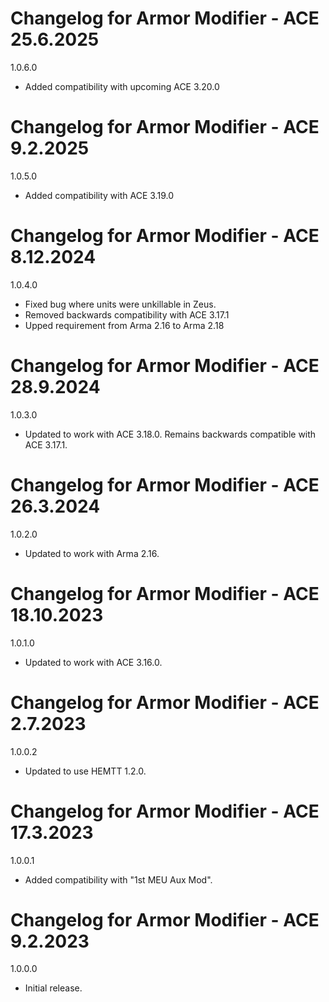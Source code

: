 # Changelog for Armor Modifier - ACE 25.6.2025

1.0.6.0
- Added compatibility with upcoming ACE 3.20.0

# Changelog for Armor Modifier - ACE 9.2.2025

1.0.5.0
- Added compatibility with ACE 3.19.0

# Changelog for Armor Modifier - ACE 8.12.2024

1.0.4.0
- Fixed bug where units were unkillable in Zeus.
- Removed backwards compatibility with ACE 3.17.1
- Upped requirement from Arma 2.16 to Arma 2.18

# Changelog for Armor Modifier - ACE 28.9.2024

1.0.3.0
- Updated to work with ACE 3.18.0. Remains backwards compatible with ACE 3.17.1.

# Changelog for Armor Modifier - ACE 26.3.2024

1.0.2.0
- Updated to work with Arma 2.16.

# Changelog for Armor Modifier - ACE 18.10.2023

1.0.1.0
- Updated to work with ACE 3.16.0.

# Changelog for Armor Modifier - ACE 2.7.2023

1.0.0.2
- Updated to use HEMTT 1.2.0.

# Changelog for Armor Modifier - ACE 17.3.2023

1.0.0.1
- Added compatibility with "1st MEU Aux Mod".

# Changelog for Armor Modifier - ACE 9.2.2023

1.0.0.0
- Initial release.
